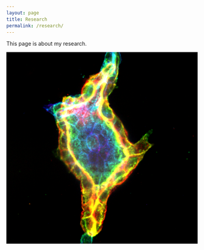 ```yaml
---
layout: page
title: Research
permalink: /research/
---
```


This page is about my research.


![Epithelial organoid undergoing branching](/images/129_ctrl_36xz3_colorcode4.tif)



